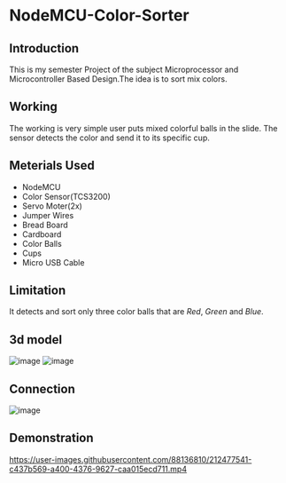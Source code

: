 # NodeMCU-Color-Sorter
## Introduction
This is my semester Project of the subject Microprocessor and Microcontroller Based Design.The idea is to sort mix colors.
## Working
The working is very simple user puts mixed colorful balls in the slide. The sensor detects the color and send it to its specific cup.
## Meterials Used
- NodeMCU
- Color Sensor(TCS3200)
- Servo Moter(2x)
- Jumper Wires
- Bread Board
- Cardboard 
- Color Balls
- Cups
- Micro USB Cable
## Limitation
It detects and sort only three color balls that are *Red*, *Green* and *Blue*. 
## 3d model
![image](https://user-images.githubusercontent.com/88136810/213094023-82fdd561-6871-402b-b2c3-b80115b3e867.png)
![image](https://user-images.githubusercontent.com/88136810/213094058-4ef739e1-07bb-41ec-95c7-0890e5af9c0b.png)

## Connection
![image](https://user-images.githubusercontent.com/88136810/213093924-8f4cf5c7-e02a-480b-bb0f-f089db9d7770.png)
## Demonstration


https://user-images.githubusercontent.com/88136810/212477541-c437b569-a400-4376-9627-caa015ecd711.mp4

